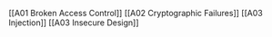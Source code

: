 [[A01 Broken Access Control]]
[[A02 Cryptographic Failures]]
[[A03 Injection]]
[[A03 Insecure Design]]
